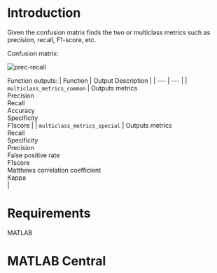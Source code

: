 # Introduction
Given the confusion matrix finds the two or multiclass metrics such as precision, recall, F1-score, etc.

Confusion matrix:

![prec-recall](https://user-images.githubusercontent.com/28588878/151140570-1259cc2a-9457-4b42-be0c-9f25dc89f93e.png)

Function outputs:
| Function | Output Description |
| --- | --- |
| `multiclass_metrics_common` | Outputs metrics <br> Precision <br> Recall <br> Accuracy <br> Specificity <br> F1score |
| `multiclass_metrics_special` | Outputs metrics <br> Recall <br> Specificity <br> Precision <br> False positive rate <br> F1score <br> Matthews correlation coefficient <br> Kappa <br>|


# Requirements
MATLAB <br />

# MATLAB Central




